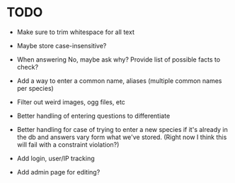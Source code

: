# TODO

- Make sure to trim whitespace for all text
- Maybe store case-insensitive?
- When answering No, maybe ask why? Provide list of possible facts to check?

- Add a way to enter a common name, aliases (multiple common names per species)

- Filter out weird images, ogg files, etc
- Better handling of entering questions to differentiate
- Better handling for case of trying to enter a new species 
  if it's already in the db and answers vary form what we've stored.
  (Right now I think this will fail with a constraint violation?)

- Add login, user/IP tracking
- Add admin page for editing?